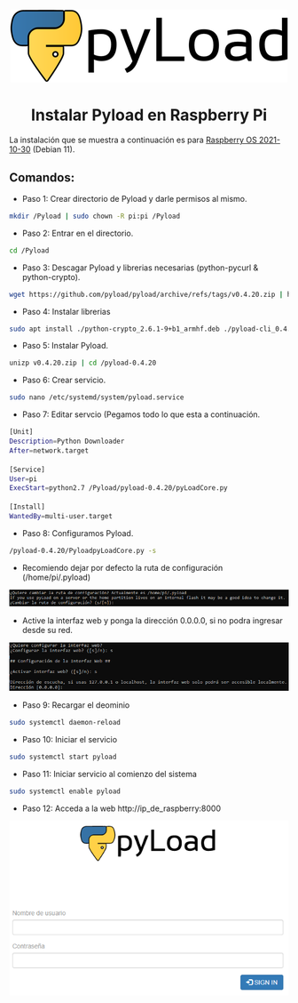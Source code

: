 # <div align="center">
<p align="center">
<img src="images/banner.png">
</p>

# <div align="center">Instalar Pyload en Raspberry Pi
  La instalación que se muestra a continuación es para <a href="https://downloads.raspberrypi.org/raspios_lite_armhf/release_notes.txt" target="_blank">Raspberry OS 2021-10-30</a> (Debian 11).
  
  ## Comandos: ##
* Paso 1: Crear directorio de Pyload y darle permisos al mismo.
```bash 
mkdir /Pyload | sudo chown -R pi:pi /Pyload
```
  
* Paso 2: Entrar en el directorio.
```bash 
cd /Pyload
```
* Paso 3: Descagar Pyload y librerias necesarias (python-pycurl & python-crypto).
```bash 
wget https://github.com/pyload/pyload/archive/refs/tags/v0.4.20.zip | http://ftp.us.debian.org/debian/pool/main/p/pycurl/python-pycurl_7.43.0-2_armhf.deb | http://ftp.us.debian.org/debian/pool/main/p/python-crypto/python-crypto_2.6.1-9+b1_armhf.deb
```
* Paso 4: Instalar librerias
```bash
sudo apt install ./python-crypto_2.6.1-9+b1_armhf.deb ./pyload-cli_0.4.20_all.deb -y
``` 
* Paso 5: Instalar Pyload.
```bash
unizp v0.4.20.zip | cd /pyload-0.4.20
```
* Paso 6: Crear servicio.
```bash
sudo nano /etc/systemd/system/pyload.service
```
* Paso 7: Editar servcio (Pegamos todo lo que esta a continuación.
```bash
[Unit]
Description=Python Downloader
After=network.target

[Service]
User=pi
ExecStart=python2.7 /Pyload/pyload-0.4.20/pyLoadCore.py

[Install]
WantedBy=multi-user.target
```
* Paso 8: Configuramos Pyload.
```bash
/pyload-0.4.20/PyloadpyLoadCore.py -s
```

- Recomiendo dejar por defecto la ruta de configuración (/home/pi/.pyload)
<p align="center"><img src="images/1.png"></p>
  
- Active la interfaz web y ponga la dirección 0.0.0.0, si no podra ingresar desde su red.
<p align="center"><img src="images/2.png"></p>
  
* Paso 9: Recargar el deominio
```bash
sudo systemctl daemon-reload
```
* Paso 10: Iniciar el servicio
```bash
sudo systemctl start pyload
```
* Paso 11: Iniciar servicio al comienzo del sistema
```bash
sudo systemctl enable pyload
```
* Paso 12: Acceda a la web http://ip_de_raspberry:8000
<p align="center"><img src="images/3.png"></p>
